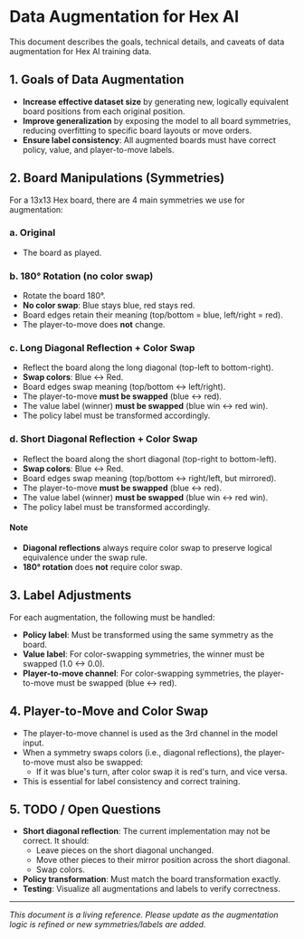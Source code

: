 # Data Augmentation for Hex AI

This document describes the goals, technical details, and caveats of data augmentation for Hex AI training data.

## 1. Goals of Data Augmentation

- **Increase effective dataset size** by generating new, logically equivalent board positions from each original position.
- **Improve generalization** by exposing the model to all board symmetries, reducing overfitting to specific board layouts or move orders.
- **Ensure label consistency**: All augmented boards must have correct policy, value, and player-to-move labels.

## 2. Board Manipulations (Symmetries)

For a 13x13 Hex board, there are 4 main symmetries we use for augmentation:

### a. Original
- The board as played.

### b. 180° Rotation (no color swap)
- Rotate the board 180°.
- **No color swap**: Blue stays blue, red stays red.
- Board edges retain their meaning (top/bottom = blue, left/right = red).
- The player-to-move does **not** change.

### c. Long Diagonal Reflection + Color Swap
- Reflect the board along the long diagonal (top-left to bottom-right).
- **Swap colors**: Blue <-> Red.
- Board edges swap meaning (top/bottom <-> left/right).
- The player-to-move **must be swapped** (blue <-> red).
- The value label (winner) **must be swapped** (blue win <-> red win).
- The policy label must be transformed accordingly.

### d. Short Diagonal Reflection + Color Swap
- Reflect the board along the short diagonal (top-right to bottom-left).
- **Swap colors**: Blue <-> Red.
- Board edges swap meaning (top/bottom <-> right/left, but mirrored).
- The player-to-move **must be swapped** (blue <-> red).
- The value label (winner) **must be swapped** (blue win <-> red win).
- The policy label must be transformed accordingly.

#### Note
- **Diagonal reflections** always require color swap to preserve logical equivalence under the swap rule.
- **180° rotation** does **not** require color swap.

## 3. Label Adjustments

For each augmentation, the following must be handled:

- **Policy label**: Must be transformed using the same symmetry as the board.
- **Value label**: For color-swapping symmetries, the winner must be swapped (1.0 <-> 0.0).
- **Player-to-move channel**: For color-swapping symmetries, the player-to-move must be swapped (blue <-> red).

## 4. Player-to-Move and Color Swap

- The player-to-move channel is used as the 3rd channel in the model input.
- When a symmetry swaps colors (i.e., diagonal reflections), the player-to-move must also be swapped:
    - If it was blue's turn, after color swap it is red's turn, and vice versa.
- This is essential for label consistency and correct training.

## 5. TODO / Open Questions

- **Short diagonal reflection**: The current implementation may not be correct. It should:
    - Leave pieces on the short diagonal unchanged.
    - Move other pieces to their mirror position across the short diagonal.
    - Swap colors.
- **Policy transformation**: Must match the board transformation exactly.
- **Testing**: Visualize all augmentations and labels to verify correctness.

---

*This document is a living reference. Please update as the augmentation logic is refined or new symmetries/labels are added.* 